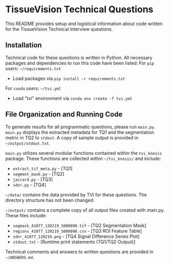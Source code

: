 # TissueVision Technical Questions

This README provides setup and logistical information about code written for the TissueVision Technical Interview questions.

## Installation

Technical code for these questions is written in Python.
All necessary packages and dependencies to run this code have been listed: 
For `pip` users: `~/requirements.txt`  
* Load packages via `pip install -r requirements.txt`

For `conda` users: `~/tvi.yml`
* Load "tvi" environment via `conda env create -f tvi.yml`

## File Organization and Running Code

To generate results for all programmatic questions, please run `main.py`. 
`main.py` displays the extracted metadata for TQ1 and the segmentation metric in TQ2 to `stdout`. 
A copy of sample output is provided in `~/output/stdout.txt`.

`main.py` utilizes several modular functions contained within the `tvi_knesis` package.
These functions are collected within `~/tvi_knesis/` and include:
* `extract_tif_meta.py` - [TQ1]
* `segment_mask.py`		- [TQ2]
* `jaccard.py`			- [TQ3]
* `sdnr.py`				- [TQ4]

`~/data/` contains the data provided by TVI for these questions. The directory structure has not been changed. 

`~/output/` contains a complete copy of all output files created with main.py.
These files include:
* `segmask_41077_120219_S000090.tif` - [TQ2 Segmentation Mask]
* `regions_41077_120219_S000090.csv` - [TQ3 ROI Feature Table]
* `sdnr_41077_120219.png` - [TQ4 Signal Difference Series Plot]
* `stdout.txt` - [Runtime print statements (TQ1/TQ2 Output)]
 
Technical comments and answers to written questions are provided in `~/ANSWERS.md`.


